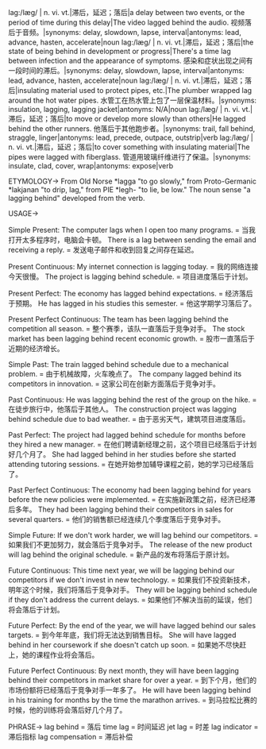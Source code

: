 lag:/læɡ/ | n. vi. vt.|滞后，延迟；落后|a delay between two events, or the period of time during this delay|The video lagged behind the audio. 视频落后于音频。|synonyms: delay, slowdown, lapse, interval|antonyms: lead, advance, hasten, accelerate|noun
lag:/læɡ/ | n. vi. vt.|滞后，延迟；落后|the state of being behind in development or progress|There's a time lag between infection and the appearance of symptoms. 感染和症状出现之间有一段时间的滞后。|synonyms: delay, slowdown, lapse, interval|antonyms: lead, advance, hasten, accelerate|noun
lag:/læɡ/ | n. vi. vt.|滞后，延迟；落后|insulating material used to protect pipes, etc.|The plumber wrapped lag around the hot water pipes. 水管工在热水管上包了一层保温材料。|synonyms: insulation, lagging, lagging jacket|antonyms: N/A|noun
lag:/læɡ/ | n. vi. vt.|滞后，延迟；落后|to move or develop more slowly than others|He lagged behind the other runners. 他落后于其他跑步者。|synonyms: trail, fall behind, straggle, linger|antonyms: lead, precede, outpace, outstrip|verb
lag:/læɡ/ | n. vi. vt.|滞后，延迟；落后|to cover something with insulating material|The pipes were lagged with fiberglass. 管道用玻璃纤维进行了保温。|synonyms: insulate, clad, cover, wrap|antonyms: expose|verb

ETYMOLOGY->
From Old Norse *lagga "to go slowly," from Proto-Germanic *lakjanan "to drip, lag," from PIE *legh- "to lie, be low."  The noun sense "a lagging behind" developed from the verb.


USAGE->

Simple Present:
The computer lags when I open too many programs. = 当我打开太多程序时，电脑会卡顿。
There is a lag between sending the email and receiving a reply. = 发送电子邮件和收到回复之间存在延迟。

Present Continuous:
My internet connection is lagging today. = 我的网络连接今天很慢。
The project is lagging behind schedule. = 项目进度落后于计划。

Present Perfect:
The economy has lagged behind expectations. = 经济落后于预期。
He has lagged in his studies this semester. = 他这学期学习落后了。

Present Perfect Continuous:
The team has been lagging behind the competition all season. =  整个赛季，该队一直落后于竞争对手。
The stock market has been lagging behind recent economic growth. = 股市一直落后于近期的经济增长。


Simple Past:
The train lagged behind schedule due to a mechanical problem. = 由于机械故障，火车晚点了。
The company lagged behind its competitors in innovation. = 这家公司在创新方面落后于竞争对手。


Past Continuous:
He was lagging behind the rest of the group on the hike. = 在徒步旅行中，他落后于其他人。
The construction project was lagging behind schedule due to bad weather. = 由于恶劣天气，建筑项目进度落后。

Past Perfect:
The project had lagged behind schedule for months before they hired a new manager. = 在他们聘请新经理之前，这个项目已经落后于计划好几个月了。
She had lagged behind in her studies before she started attending tutoring sessions. = 在她开始参加辅导课程之前，她的学习已经落后了。


Past Perfect Continuous:
The economy had been lagging behind for years before the new policies were implemented. = 在实施新政策之前，经济已经滞后多年。
They had been lagging behind their competitors in sales for several quarters. = 他们的销售额已经连续几个季度落后于竞争对手。


Simple Future:
If we don't work harder, we will lag behind our competitors. = 如果我们不更加努力，就会落后于竞争对手。
The release of the new product will lag behind the original schedule. = 新产品的发布将落后于原计划。

Future Continuous:
This time next year, we will be lagging behind our competitors if we don't invest in new technology. = 如果我们不投资新技术，明年这个时候，我们将落后于竞争对手。
They will be lagging behind schedule if they don't address the current delays. = 如果他们不解决当前的延误，他们将会落后于计划。


Future Perfect:
By the end of the year, we will have lagged behind our sales targets. = 到今年年底，我们将无法达到销售目标。
She will have lagged behind in her coursework if she doesn't catch up soon. = 如果她不尽快赶上，她的课程作业将会落后。


Future Perfect Continuous:
By next month, they will have been lagging behind their competitors in market share for over a year. = 到下个月，他们的市场份额将已经落后于竞争对手一年多了。
He will have been lagging behind in his training for months by the time the marathon arrives. = 到马拉松比赛的时候，他的训练将会落后好几个月了。


PHRASE->
lag behind = 落后
time lag = 时间延迟
jet lag = 时差
lag indicator = 滞后指标
lag compensation = 滞后补偿

